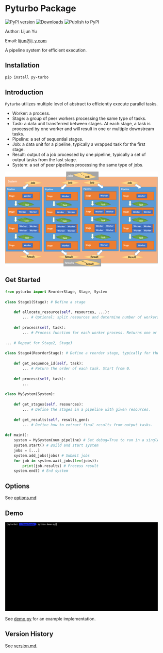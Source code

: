 # Pyturbo Package

[![PyPI version](https://badge.fury.io/py/py-turbo.svg)](https://badge.fury.io/py/py-turbo)
[![Downloads](https://pepy.tech/badge/py-turbo)](https://pepy.tech/project/py-turbo)
![Publish to PyPI](https://github.com/CMU-INF-DIVA/pyturbo/workflows/Publish%20to%20PyPI/badge.svg)

Author: Lijun Yu

Email: lijun@lj-y.com

A pipeline system for efficient execution.

## Installation

```sh
pip install py-turbo
```

## Introduction

`Pyturbo` utilizes multiple level of abstract to efficiently execute parallel tasks.

* Worker: a process.
* Stage: a group of peer workers processing the same type of tasks.
* Task: a data unit transferred between stages. At each stage, a task is processed by one worker and will result in one or multiple downstream tasks.
* Pipeline: a set of sequential stages.
* Job: a data unit for a pipeline, typically a wrapped task for the first stage.
* Result: output of a job processed by one pipeline, typically a set of output tasks from the last stage.
* System: a set of peer pipelines processing the same type of jobs.

![abstract.png](https://github.com/CMU-INF-DIVA/pyturbo/raw/master/docs/abstract.png)

## Get Started

```python
from pyturbo import ReorderStage, Stage, System

class Stage1(Stage): # Define a stage

    def allocate_resource(self, resources, ...):
        ... # Optional: split resources and determine number of workers.

    def process(self, task):
        ... # Process function for each worker process. Returns one or a series of downstream tasks.

... # Repeat for Stage2, Stage3

class Stage4(ReorderStage): # Define a reorder stage, typically for the final stage

    def get_sequence_id(self, task):
        ... # Return the order of each task. Start from 0.

    def process(self, task):
        ...

class MySystem(System):

    def get_stages(self, resources):
        ... # Define the stages in a pipeline with given resources.

    def get_results(self, results_gen):
        ... # Define how to extract final results from output tasks.

def main():
    system = MySystem(num_pipeline) # Set debug=True to run in a single process
    system.start() # Build and start system
    jobs = [...]
    system.add_jobs(jobs) # Submit jobs
    for job in system.wait_jobs(len(jobs)):
        print(job.results) # Process result
    system.end() # End system
```

## Options

See [options.md](https://github.com/CMU-INF-DIVA/pyturbo/blob/master/docs/options.md)

## Demo

![abstract.png](https://github.com/CMU-INF-DIVA/pyturbo/raw/master/docs/demo.gif)

See [demo.py](demo.py) for an example implementation.

## Version History

See [version.md](https://github.com/CMU-INF-DIVA/pyturbo/blob/master/docs/version.md).
